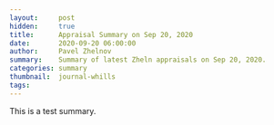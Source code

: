 ```yaml
---
layout:     post
hidden:     true
title:      Appraisal Summary on Sep 20, 2020
date:       2020-09-20 06:00:00
author:     Pavel Zhelnov
summary:    Summary of latest Zheln appraisals on Sep 20, 2020.
categories: summary
thumbnail:  journal-whills
tags:
---
```


This is a test summary.
